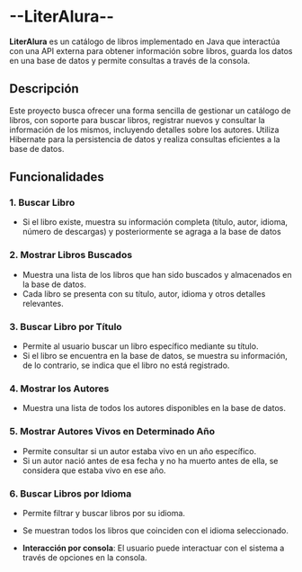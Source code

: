 # **--LiterAlura--**

**LiterAlura** es un catálogo de libros implementado en Java que interactúa con una API externa para obtener información sobre libros, guarda los datos en una base de datos y permite consultas a través de la consola.

## Descripción

Este proyecto busca ofrecer una forma sencilla de gestionar un catálogo de libros, con soporte para buscar libros, registrar nuevos y consultar la información de los mismos, incluyendo detalles sobre los autores. Utiliza Hibernate para la persistencia de datos y realiza consultas eficientes a la base de datos.

## Funcionalidades

### 1. **Buscar Libro**
   - Si el libro existe, muestra su información completa (título, autor, idioma, número de descargas) y posteriormente se agraga a la base de datos

### 2. **Mostrar Libros Buscados**
   - Muestra una lista de los libros que han sido buscados y almacenados en la base de datos.
   - Cada libro se presenta con su título, autor, idioma y otros detalles relevantes.

### 3. **Buscar Libro por Título**
   - Permite al usuario buscar un libro específico mediante su título.
   - Si el libro se encuentra en la base de datos, se muestra su información, de lo contrario, se indica que el libro no está registrado.

### 4. **Mostrar los Autores**
   - Muestra una lista de todos los autores disponibles en la base de datos.

### 5. **Mostrar Autores Vivos en Determinado Año**
   - Permite consultar si un autor estaba vivo en un año específico.
   - Si un autor nació antes de esa fecha y no ha muerto antes de ella, se considera que estaba vivo en ese año.

### 6. **Buscar Libros por Idioma**
   - Permite filtrar y buscar libros por su idioma.
   - Se muestran todos los libros que coinciden con el idioma seleccionado.

- **Interacción por consola**: El usuario puede interactuar con el sistema a través de opciones en la consola.
